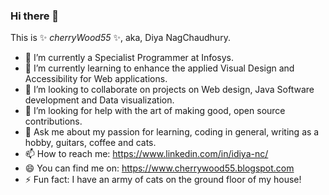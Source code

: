 ### Hi there 👋

This is ✨ _cherryWood55_ ✨, aka, Diya NagChaudhury.

- 🔭 I’m currently a Specialist Programmer at Infosys.
- 🌱 I’m currently learning to enhance the applied Visual Design and Accessibility for Web applications.
- 👯 I’m looking to collaborate on projects on Web design, Java Software development and Data visualization.
- 🤔 I’m looking for help with the art of making good, open source contributions.
- 💬 Ask me about my passion for learning, coding in general, writing as a hobby, guitars, coffee and cats.
- 📫 How to reach me: https://www.linkedin.com/in/idiya-nc/
- 😄 You can find me on: https://www.cherrywood55.blogspot.com
- ⚡ Fun fact: I have an army of cats on the ground floor of my house! 

